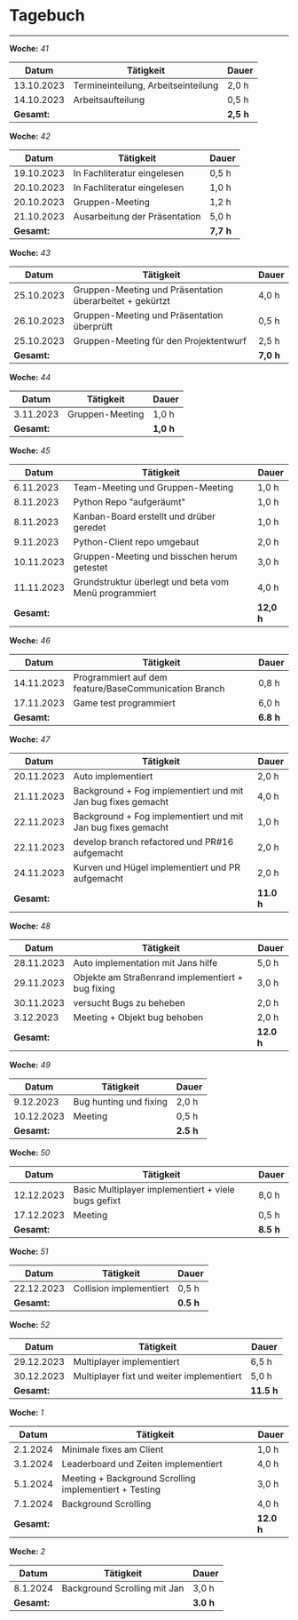 # Tagebuch
---

**Woche:** *41*

| Datum       | Tätigkeit                                  | Dauer  |
|-------------|---------------------------------------------|--------|
| 13.10.2023  | Termineinteilung, Arbeitseinteilung         | 2,0 h  |
| 14.10.2023  | Arbeitsaufteilung                           | 0,5 h  |
| **Gesamt:**  |                                            | **2,5 h**  |

**Woche:** *42*

| Datum       | Tätigkeit                                  | Dauer  |
|-------------|---------------------------------------------|--------|
| 19.10.2023  | In Fachliteratur eingelesen                 | 0,5 h  |
| 20.10.2023  | In Fachliteratur eingelesen                 | 1,0 h  |
| 20.10.2023  | Gruppen-Meeting                             | 1,2 h  |
| 21.10.2023  | Ausarbeitung der Präsentation               | 5,0 h  |
| **Gesamt:**  |                                            | **7,7 h**  |

**Woche:** *43*

| Datum       | Tätigkeit                                  | Dauer  |
|-------------|---------------------------------------------|--------|
| 25.10.2023  | Gruppen-Meeting und Präsentation überarbeitet + gekürtzt| 4,0 h  |
| 26.10.2023  | Gruppen-Meeting und Präsentation überprüft  | 0,5 h  |
| 25.10.2023  | Gruppen-Meeting für den Projektentwurf    | 2,5 h  |
| **Gesamt:**  |                                            | **7,0 h**  |


**Woche:** *44*

| Datum       | Tätigkeit                                  | Dauer  |
|-------------|---------------------------------------------|--------|
| 3.11.2023  | Gruppen-Meeting      | 1,0 h  |
| **Gesamt:**  |                                            | **1,0 h**  |

**Woche:** *45*

| Datum       | Tätigkeit                                  | Dauer  |
|-------------|---------------------------------------------|--------|
| 6.11.2023  | Team-Meeting und Gruppen-Meeting      | 1,0 h  |
| 8.11.2023  | Python Repo "aufgeräumt"             | 1,0 h  |
| 8.11.2023  | Kanban-Board erstellt und drüber geredet             | 1,0 h  |
| 9.11.2023  | Python-Client repo umgebaut             | 2,0 h  |
| 10.11.2023  | Gruppen-Meeting und bisschen herum getestet             | 3,0 h  |
| 11.11.2023  | Grundstruktur überlegt und beta vom Menü programmiert | 4,0 h  |
| **Gesamt:**  |                                            | **12,0 h**  |

**Woche:** *46*

| Datum       | Tätigkeit                                  | Dauer  |
|-------------|---------------------------------------------|--------|
| 14.11.2023  | Programmiert auf dem feature/BaseCommunication Branch      | 0,8 h  |
| 17.11.2023  | Game test programmiert     | 6,0 h  |
| **Gesamt:**  |                                            | **6.8 h**  |

**Woche:** *47*

| Datum       | Tätigkeit                                  | Dauer  |
|-------------|---------------------------------------------|--------|
| 20.11.2023  | Auto implementiert     | 2,0 h  |
| 21.11.2023  | Background + Fog implementiert und mit Jan bug fixes gemacht    | 4,0 h  |
| 22.11.2023  | Background + Fog implementiert und mit Jan bug fixes gemacht    | 1,0 h  |
| 22.11.2023  | develop branch refactored und PR#16 aufgemacht   | 2,0 h  |
| 24.11.2023  | Kurven und Hügel implementiert und PR aufgemacht   | 2,0 h  |
| **Gesamt:**  |                                            | **11.0 h**  |

**Woche:** *48*

| Datum       | Tätigkeit                                  | Dauer  |
|-------------|---------------------------------------------|--------|
| 28.11.2023  | Auto implementation mit Jans hilfe  | 5,0 h  |
| 29.11.2023  | Objekte am Straßenrand implementiert + bug fixing | 3,0 h  |
| 30.11.2023  | versucht Bugs zu beheben  | 2,0 h  |
| 3.12.2023  | Meeting + Objekt bug behoben  | 2,0 h  |
| **Gesamt:**  |                                            | **12.0 h**  |

**Woche:** *49*

| Datum       | Tätigkeit                                  | Dauer  |
|-------------|---------------------------------------------|--------|
| 9.12.2023  | Bug hunting und fixing  | 2,0 h  |
| 10.12.2023  | Meeting   | 0,5 h  |
| **Gesamt:**  |                                            | **2.5 h**  |

**Woche:** *50*

| Datum       | Tätigkeit                                  | Dauer  |
|-------------|---------------------------------------------|--------|
| 12.12.2023  | Basic Multiplayer implementiert + viele bugs gefixt | 8,0 h  |
| 17.12.2023  | Meeting | 0,5 h  |
| **Gesamt:**  |                                            | **8.5 h**  |


**Woche:** *51*

| Datum       | Tätigkeit                                  | Dauer  |
|-------------|---------------------------------------------|--------|
| 22.12.2023  | Collision implementiert | 0,5 h  |
| **Gesamt:**  |                                            | **0.5 h**  |

**Woche:** *52*

| Datum       | Tätigkeit                                  | Dauer  |
|-------------|---------------------------------------------|--------|
| 29.12.2023  | Multiplayer implementiert | 6,5 h  |
| 30.12.2023  | Multiplayer fixt und weiter implementiert | 5,0 h  |
| **Gesamt:**  |                                            | **11.5 h**  |

**Woche:** *1*

| Datum       | Tätigkeit                                  | Dauer  |
|-------------|---------------------------------------------|--------|
| 2.1.2024  | Minimale fixes am Client | 1,0 h  |
| 3.1.2024  | Leaderboard und Zeiten implementiert | 4,0 h  |
| 5.1.2024  | Meeting + Background Scrolling implementiert + Testing  | 3,0 h  |
| 7.1.2024  | Background Scrolling | 4,0 h  |
| **Gesamt:**  |                                            | **12.0 h**  |

**Woche:** *2*

| Datum       | Tätigkeit                                  | Dauer  |
|-------------|---------------------------------------------|--------|
| 8.1.2024  | Background Scrolling mit Jan | 3,0 h |
| **Gesamt:**  |                                            | **3.0 h**  |
